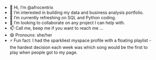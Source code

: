 - 👋 Hi, I’m @afrocentrix
- 👀 I’m interested in building my data and business analysis portfolio.
- 🌱 I’m currently refreshing on SQL and Python coding. 
- 💞️ I’m looking to collaborate on any project I can help with.
- 📫 Call me, beep me if you want to reach me ...
- 😄 Pronouns: she/her
- ⚡ Fun fact: I had the sparkliest myspace profile with a floating playlist - the hardest decision each week was which song would be the first to play when people got to my page. 

<!---
afrocentrix/afrocentrix is a ✨ special ✨ repository because its `README.md` (this file) appears on your GitHub profile.
You can click the Preview link to take a look at your changes.
--->
